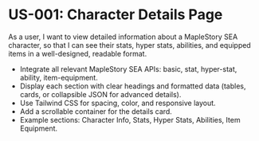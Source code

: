 # US-001: Character Details Page

As a user, I want to view detailed information about a MapleStory SEA character, so that I can see their stats, hyper stats, abilities, and equipped items in a well-designed, readable format.

- Integrate all relevant MapleStory SEA APIs: basic, stat, hyper-stat, ability, item-equipment.
- Display each section with clear headings and formatted data (tables, cards, or collapsible JSON for advanced details).
- Use Tailwind CSS for spacing, color, and responsive layout.
- Add a scrollable container for the details card.
- Example sections: Character Info, Stats, Hyper Stats, Abilities, Item Equipment.
